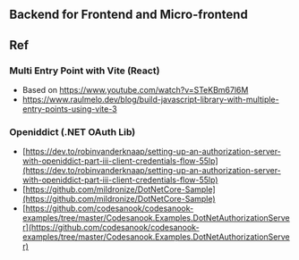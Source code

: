 ## Backend for Frontend and Micro-frontend

## Ref

### Multi Entry Point with Vite (React)
- Based on https://www.youtube.com/watch?v=STeKBm67l6M
- https://www.raulmelo.dev/blog/build-javascript-library-with-multiple-entry-points-using-vite-3

### Openiddict (.NET OAuth Lib)
- [https://dev.to/robinvanderknaap/setting-up-an-authorization-server-with-openiddict-part-iii-client-credentials-flow-55lp](https://dev.to/robinvanderknaap/setting-up-an-authorization-server-with-openiddict-part-iii-client-credentials-flow-55lp)
- [https://github.com/mildronize/DotNetCore-Sample](https://github.com/mildronize/DotNetCore-Sample)
- [https://github.com/codesanook/codesanook-examples/tree/master/Codesanook.Examples.DotNetAuthorizationServer](https://github.com/codesanook/codesanook-examples/tree/master/Codesanook.Examples.DotNetAuthorizationServer)

